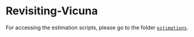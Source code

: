 # Revisiting-Vicuna

For accessing the estimation scripts, please go to the folder [`estimations`](estimations/).